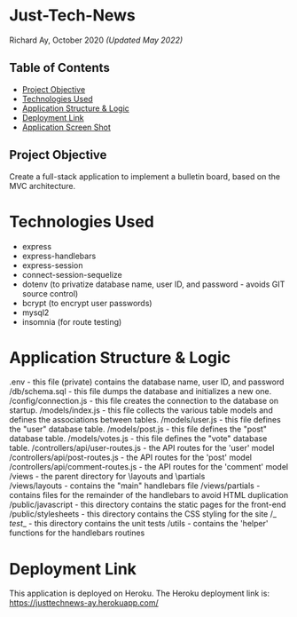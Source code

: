 # Just-Tech-News

Richard Ay, October 2020 *(Updated May 2022)*

## Table of Contents
* [Project Objective](#project-objective)
* [Technologies Used](#technologies-used)
* [Application Structure & Logic](#application-structure-&-logic)
* [Deployment Link](#deployment-link)
* [Application Screen Shot](#application-screen-shot)

## Project Objective
Create a full-stack application to implement a bulletin board, based on the MVC architecture.

# Technologies Used
 * express
 * express-handlebars
 * express-session
 * connect-session-sequelize
 * dotenv (to privatize database name, user ID, and password - avoids GIT source control)
 * bcrypt (to encrypt user passwords)
 * mysql2
 * insomnia (for route testing)

# Application Structure & Logic
 .env                               - this file (private) contains the database name, user ID, and password
 /db/schema.sql                     - this file dumps the database and initializes a new one.
 /config/connection.js              - this file creates the connection to the database on startup.
 /models/index.js                   - this file collects the various table models and defines the associations between tables.
 /models/user.js                    - this file defines the "user" database table.
 /models/post.js                    - this file defines the "post" database table.
 /models/votes.js                   - this file defines the "vote" database table.
 /controllers/api/user-routes.js    - the API routes for the 'user' model
 /controllers/api/post-routes.js    - the API routes for the 'post' model      
 /controllers/api/comment-routes.js - the API routes for the 'comment' model 
 /views                             - the parent directory for \layouts and \partials    
 /views/layouts                     - contains the "main" handlebars file
 /views/partials                    - contains files for the remainder of the handlebars to avoid HTML duplication
 /public/javascript                 - this directory contains the static pages for the front-end\
 /public/stylesheets                - this directory contains the CSS styling for the site
 /_ _test__                         - this directory contains the unit tests
 /utils                             - contains the 'helper' functions for the handlebars routines
 
# Deployment Link
This application is deployed on Heroku.  The Heroku deployment link is:
https://justtechnews-ay.herokuapp.com/